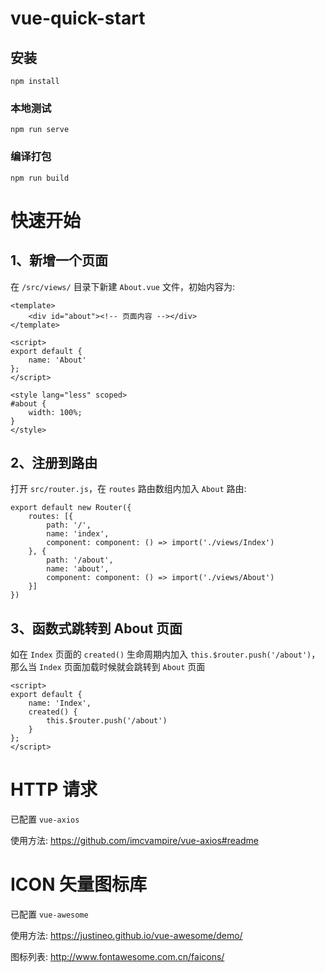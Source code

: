 # vue-quick-start

## 安装
```
npm install
```

### 本地测试
```
npm run serve
```

### 编译打包
```
npm run build
```

# 快速开始

## 1、新增一个页面

在 `/src/views/` 目录下新建 `About.vue` 文件，初始内容为:

```
<template>
    <div id="about"><!-- 页面内容 --></div>
</template>

<script>
export default {
    name: 'About'
};
</script>

<style lang="less" scoped>
#about {
    width: 100%;
}
</style>
```

## 2、注册到路由

打开 `src/router.js`，在 `routes` 路由数组内加入 `About` 路由: 

```
export default new Router({
    routes: [{
        path: '/',
        name: 'index',
        component: component: () => import('./views/Index')
    }, {
        path: '/about',
        name: 'about',
        component: component: () => import('./views/About')
    }]
})
```

## 3、函数式跳转到 About 页面

如在 `Index` 页面的 `created()` 生命周期内加入 `this.$router.push('/about')`，那么当 `Index` 页面加载时候就会跳转到 `About` 页面

```
<script>
export default {
    name: 'Index',
    created() {
        this.$router.push('/about')
    }
};
</script>
```

# HTTP 请求

已配置 `vue-axios` 

使用方法: https://github.com/imcvampire/vue-axios#readme

# ICON 矢量图标库

已配置 `vue-awesome`

使用方法: https://justineo.github.io/vue-awesome/demo/

图标列表: http://www.fontawesome.com.cn/faicons/